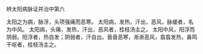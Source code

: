 辨太阳病脉证并治中第六

太阳之为病，脉浮，头项强痛而恶寒。
太阳病，发热，汗出，恶风，脉缓者，名为中风。
太阳病，头痛，发热，汗出，恶风者，桂枝汤主之。
太阳中风，阳浮而阴弱。阳浮者，热自发；阴弱者，汗自出。啬啬恶寒，淅淅恶风，翕翕发热，鼻鸣干呕者，桂枝汤主之。
